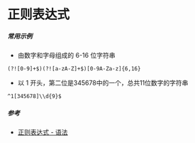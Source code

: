 # 正则表达式

##### 常用示例

* 由数字和字母组成的 6-16 位字符串

```
(?![0-9]+$)(?![a-zA-Z]+$)[0-9A-Za-z]{6,16}
```


* 以 1 开头，第二位是345678中的一个，总共11位数字的字符串

```
^1[345678]\\d{9}$
```

##### 参考

* [正则表达式 - 语法](https://www.runoob.com/regexp/regexp-syntax.html)
